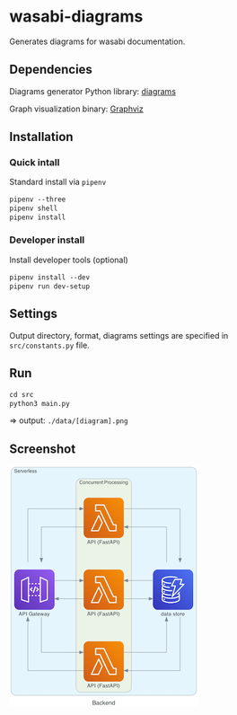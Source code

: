 # wasabi-diagrams
Generates diagrams for wasabi documentation.

## Dependencies
Diagrams generator Python library: [diagrams](https://github.com/mingrammer/diagrams)

Graph visualization binary: [Graphviz](https://www.graphviz.org/)

## Installation
### Quick intall
Standard install via `pipenv`
```shell
pipenv --three
pipenv shell
pipenv install
```

### Developer install
Install developer tools (optional)

```shell
pipenv install --dev
pipenv run dev-setup
```

## Settings
Output directory, format, diagrams settings are specified in `src/constants.py` file.

## Run
```shell
cd src
python3 main.py
```
=> output: `./data/[diagram].png`

## Screenshot
![backend diagrams](example/backend.png)